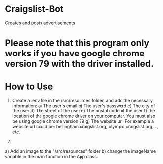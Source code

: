 # Craigslist-Bot
Creates and posts advertisements

# Please note that this program only works if you have google chrome version 79 with the driver installed.

# How to Use
1. Create a .env file in the /src/resources folder, and add the necessary information:
a) The user's email
b) The user's password
c) The city of the user
d) The street of the user
e) The postal code of the user
f) the location of the google chrome driver on your computer. You must also be using google chrome version 79
g) The website url. For example a website url could be: bellingham.craigslist.org, olympic.craigslist.org, .., etc.

2.
a) Add an image to the "/src/resounces" folder
b) change the imageName variable in the main function in the App class.




